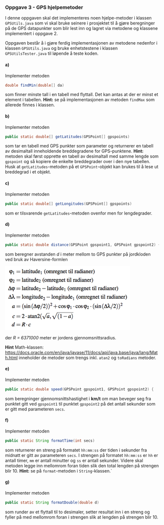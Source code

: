 ### Oppgave 3 - GPS hjelpemetoder

I denne oppgaven skal det implementeres noen hjelpe-metoder i klassen `GPSUtils.java` som vi skal bruke seinere i prosjektet til å gjøre beregninger på de GPS datapunkter som blir lest inn og lagret via metodene og klassene implementert i oppgave 2.

Oppgaven består å i gjøre ferdig implementasjonen av metodene nedenfor i klassen `GPSUtils.java` og bruke enhetstestene i klassen `GPSUtilsTester.java` til løpende å teste koden.

#### a)

Implementer metoden

```java
double findMin(double[] da)
```

som finner minste tall i en tabell med flyttall. Det kan antas at der er minst et element i tabellen. **Hint:** se på implementasjonen av metoden `findMax` som allerede finnes i klassen.

#### b)

Implementer metoden

```java
public static double[] getLatitudes(GPSPoint[] gpspoints)
```

som tar en tabell med GPS punkter som parameter og returnerer en tabell av desimaltall inneholdende breddegradene for GPS-punktene. **Hint:** metoden skal først opprette en tabell av desimaltall med samme lengde som `gpspoint` og så kopiere de enkelte breddegrader over i den nye tabellen. Husk at `getLatitudes`-metoden på et `GPSPoint`-objekt kan brukes til å lese ut breddegrad i et objekt.   

#### c)

Implementer metoden

```java
public static double[] getLongitudes(GPSPoint[] gpspoints)
```

som er tilsvarende `getLatitudes`-metoden ovenfor men for lengdegrader.

#### d)

Implementer metoden

```java
public static double distance(GPSPoint gpspoint1, GPSPoint gpspoint2) {

```

som beregner avstanden *d* i meter mellom to GPS punkter på jordkloden ved bruk av Haversine-formlen

![](assets/markdown-img-paste-20180909113408842.png)

der *R = 6371000* meter er jordens gjennomsnittsradius.

**Hint** Math-klassen: https://docs.oracle.com/en/java/javase/11/docs/api/java.base/java/lang/Math.html inneholder de metoder som trengs inkl. `atan2` og `toRadians` metoder.

#### e)

Implementer metoden

```java
public static double speed(GPSPoint gpspoint1, GPSPoint gpspoint2) {
```

som beregninger gjennomsnittshastighet i **km/t** om man beveger seg fra punktet gitt ved `gpspoint1` til punktet `gpspoint2` på det antall sekunder som er gitt med parameteren `secs`.

#### f)

Implementer metoden

```java
public static String formatTime(int secs)
```

som returnerer en streng på formatet `hh:mm:ss` der tiden i sekunder fra midnatt er gitt av parameteren `secs`. I strengen på formatet `hh:mm:ss`  er `hh` er antall timer, `mm` er antall minutter og `ss` er antall sekunder. Videre skal metoden legge inn mellomrom foran tiden slik den total lengden på strengen blir 10. **Hint:** se på `format`-metoden i `String`-klassen.`

#### g)

Implementer metoden

```java
public static String formatDouble(double d)
```

som runder av et flyttall til to desimaler, setter resultat inn i en streng og fyller på med mellomrom foran i strengen slik at lengden på strengen blir 10.
